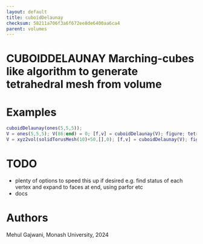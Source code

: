 ```yaml
---
layout: default
title: cuboidDelaunay
checksum: 58211a706f3a6f672ee8de6400aa6ca4
parent: volumes
---
```



 
# CUBOIDDELAUNAY Marching-cubes like algorithm to generate tetrahedral mesh from volume
 
# Examples
```matlab
cuboidDelaunay(ones(5,5,5));
V = ones(5,5,5); V(86:end) = 0; [f,v] = cuboidDelaunay(V); figure; tetramesh(f,v);
V = xyz2vol(solidTorusMesh(10)+50,[],0); [f,v] = cuboidDelaunay(V); figure; tetramesh(f,v);
```
 
# TODO
-  plenty of options to speed this up if desired e.g. find status of each vertex and expand to faces at end, using parfor etc 
-  docs 
 
# Authors

Mehul Gajwani, Monash University, 2024

